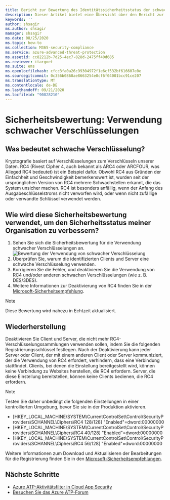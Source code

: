 ```yaml
---
title: Bericht zur Bewertung des Identitätssicherheitsstatus der schwachen Azure ATP-Verschlüsselung
description: Dieser Artikel bietet eine Übersicht über den Bericht zur Bewertung des Identitätssicherheitsstatus der schwachen Azure ATP-Verschlüsselung.
keywords: ''
author: shsagir
ms.author: shsagir
manager: shsagir
ms.date: 08/25/2020
ms.topic: how-to
ms.collection: M365-security-compliance
ms.service: azure-advanced-threat-protection
ms.assetid: cc82212b-7d25-4ec7-828d-2475ff40d685
ms.reviewer: itargoet
ms.suite: ems
ms.openlocfilehash: cfcc3fa0a26c99304972f1e6cf532bf616607e0e
ms.sourcegitcommit: 0c356b0860ae8663254e0cf6f04001bcc91ce207
ms.translationtype: MT
ms.contentlocale: de-DE
ms.lasthandoff: 09/21/2020
ms.locfileid: "90828210"
---
```

# <a name="security-assessment-weak-cipher-usage"></a>Sicherheitsbewertung: Verwendung schwacher Verschlüsselungen

## <a name="what-are-weak-ciphers"></a>Was bedeutet schwache Verschlüsselung?

Kryptografie basiert auf Verschlüsselungen zum Verschlüsseln unserer Daten. RC4 (Rivest Cipher 4, auch bekannt als ARC4 oder ARCFOUR, was Alleged RC4 bedeutet) ist ein Beispiel dafür. Obwohl RC4 aus Gründen der Einfachheit und Geschwindigkeit bemerkenswert ist, wurden seit der ursprünglichen Version von RC4 mehrere Schwachstellen erkannt, die das System unsicher machen. RC4 ist besonders anfällig, wenn der Anfang des Ausgabeschlüsselstroms nicht verworfen wird, oder wenn nicht zufällige oder verwandte Schlüssel verwendet werden.

## <a name="how-do-i-use-this-security-assessment-to-improve-my-organizational-security-posture"></a>Wie wird diese Sicherheitsbewertung verwendet, um den Sicherheitsstatus meiner Organisation zu verbessern?

1. Sehen Sie sich die Sicherheitsbewertung für die Verwendung schwacher Verschlüsselungen an.
    ![Bewertung der Verwendung von schwacher Verschlüsselung](media/atp-cas-isp-weak-cipher-2.png)
1. Überprüfen Sie, warum die identifizierten Clients und Server eine schwache Verschlüsselung verwenden.
1. Korrigieren Sie die Fehler, und deaktivieren Sie die Verwendung von RC4 und/oder anderen schwachen Verschlüsselungen (wie z. B. DES/3DES).
1. Weitere Informationen zur Deaktivierung von RC4 finden Sie in der [Microsoft-Sicherheitsempfehlung](https://support.microsoft.com/help/2868725/microsoft-security-advisory-update-for-disabling-rc4).

> [!NOTE]
> Diese Bewertung wird nahezu in Echtzeit aktualisiert.

## <a name="remediation"></a>Wiederherstellung

Deaktivieren Sie Client und Server, die nicht mehr RC4-Verschlüsselungssammlungen verwenden sollen, indem Sie die folgenden Registrierungsschlüssel festlegen. Nach der Deaktivierung kann jeder Server oder Client, der mit einem anderen Client oder Server kommuniziert, der die Verwendung von RC4 erfordert, verhindern, dass eine Verbindung stattfindet. Clients, bei denen die Einstellung bereitgestellt wird, können keine Verbindung zu Websites herstellen, die RC4 erfordern. Server, die diese Einstellung bereitstellen, können keine Clients bedienen, die RC4 erfordern.

> [!NOTE]
> Testen Sie daher unbedingt die folgenden Einstellungen in einer kontrollierten Umgebung, bevor Sie sie in der Produktion aktivieren.
>
> - [HKEY_LOCAL_MACHINE\SYSTEM\CurrentControlSet\Control\SecurityProviders\SCHANNEL\Ciphers\RC4 128/128]   "Enabled"=dword:00000000
> - [HKEY_LOCAL_MACHINE\SYSTEM\CurrentControlSet\Control\SecurityProviders\SCHANNEL\Ciphers\RC4 40/128]   "Enabled"=dword:00000000
> - [HKEY_LOCAL_MACHINE\SYSTEM\CurrentControlSet\Control\SecurityProviders\SCHANNEL\Ciphers\RC4 56/128]   "Enabled"=dword:00000000

Weitere Informationen zum Download und Aktualisieren der Bearbeitungen für die Registrierung finden Sie in den [Microsoft-Sicherheitsempfehlungen](/security-updates/SecurityAdvisories/2013/2868725).

## <a name="next-steps"></a>Nächste Schritte

- [Azure ATP-Aktivitätsfilter in Cloud App Security](activities-filtering-mcas.md)
- [Besuchen Sie das Azure ATP-Forum](https://aka.ms/azureatpcommunity)
